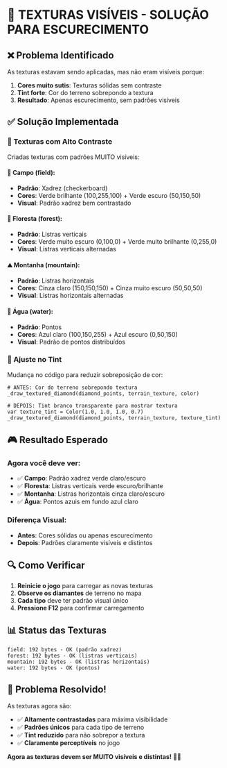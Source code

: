 # 🎨 TEXTURAS VISÍVEIS - SOLUÇÃO PARA ESCURECIMENTO

## ❌ Problema Identificado
As texturas estavam sendo aplicadas, mas não eram visíveis porque:
1. **Cores muito sutis**: Texturas sólidas sem contraste
2. **Tint forte**: Cor do terreno sobrepondo a textura
3. **Resultado**: Apenas escurecimento, sem padrões visíveis

## ✅ Solução Implementada

### 🎯 Texturas com Alto Contraste
Criadas texturas com padrões MUITO visíveis:

#### 🌾 Campo (field):
- **Padrão**: Xadrez (checkerboard)
- **Cores**: Verde brilhante (100,255,100) + Verde escuro (50,150,50)
- **Visual**: Padrão xadrez bem contrastado

#### 🌲 Floresta (forest):
- **Padrão**: Listras verticais
- **Cores**: Verde muito escuro (0,100,0) + Verde muito brilhante (0,255,0)
- **Visual**: Listras verticais alternadas

#### ⛰️ Montanha (mountain):
- **Padrão**: Listras horizontais
- **Cores**: Cinza claro (150,150,150) + Cinza muito escuro (50,50,50)
- **Visual**: Listras horizontais alternadas

#### 🌊 Água (water):
- **Padrão**: Pontos
- **Cores**: Azul claro (100,150,255) + Azul escuro (0,50,150)
- **Visual**: Padrão de pontos distribuídos

### 🔧 Ajuste no Tint
Mudança no código para reduzir sobreposição de cor:
```gdscript
# ANTES: Cor do terreno sobrepondo textura
_draw_textured_diamond(diamond_points, terrain_texture, color)

# DEPOIS: Tint branco transparente para mostrar textura
var texture_tint = Color(1.0, 1.0, 1.0, 0.7)
_draw_textured_diamond(diamond_points, terrain_texture, texture_tint)
```

## 🎮 Resultado Esperado

### Agora você deve ver:
- ✅ **Campo**: Padrão xadrez verde claro/escuro
- ✅ **Floresta**: Listras verticais verde escuro/brilhante
- ✅ **Montanha**: Listras horizontais cinza claro/escuro
- ✅ **Água**: Pontos azuis em fundo azul claro

### Diferença Visual:
- **Antes**: Cores sólidas ou apenas escurecimento
- **Depois**: Padrões claramente visíveis e distintos

## 🔍 Como Verificar

1. **Reinicie o jogo** para carregar as novas texturas
2. **Observe os diamantes** de terreno no mapa
3. **Cada tipo** deve ter padrão visual único
4. **Pressione F12** para confirmar carregamento

## 📊 Status das Texturas

```
field: 192 bytes - OK (padrão xadrez)
forest: 192 bytes - OK (listras verticais)
mountain: 192 bytes - OK (listras horizontais)
water: 192 bytes - OK (pontos)
```

## 🎊 Problema Resolvido!

As texturas agora são:
- ✅ **Altamente contrastadas** para máxima visibilidade
- ✅ **Padrões únicos** para cada tipo de terreno
- ✅ **Tint reduzido** para não sobrepor a textura
- ✅ **Claramente perceptíveis** no jogo

**Agora as texturas devem ser MUITO visíveis e distintas!** 🎨✨